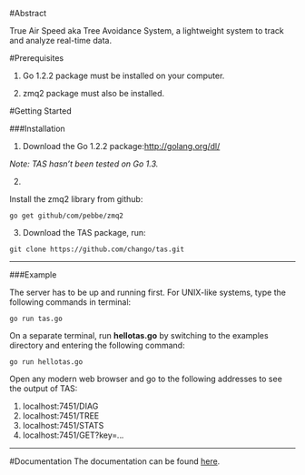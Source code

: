 
#Abstract

True Air Speed aka Tree Avoidance System, a lightweight system to track and analyze real-time data.


#Prerequisites

1. Go 1.2.2 package must be installed on your computer.

2. zmq2 package must also be installed.


#Getting Started


###Installation

1. Download the Go 1.2.2 package:http://golang.org/dl/ 
  
  *Note: TAS hasn’t been tested on Go 1.3.*  

2. 
Install the zmq2 library from github:
```
go get github/com/pebbe/zmq2
```

3. Download the TAS package, run:
```
git clone https://github.com/chango/tas.git

```
----
###Example


The server has to be up and running first. For UNIX-like systems, type the following commands in terminal:
```
go run tas.go
```
On a separate terminal, run **hellotas.go** by switching to the examples directory and entering the following command:
```
go run hellotas.go
```
Open any modern web browser and go to the following addresses to see the output of TAS:
1. localhost:7451/DIAG 
2. localhost:7451/TREE
3. localhost:7451/STATS
4. localhost:7451/GET?key=*.*.*.*

----
#Documentation
The documentation can be found [here](./doc/documentation.md).


